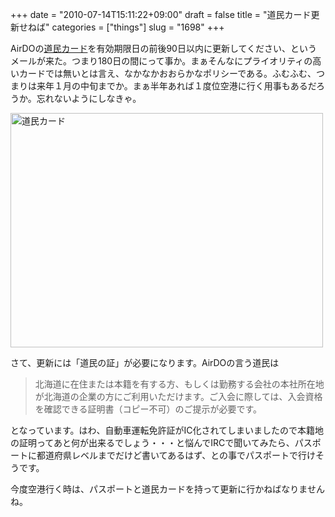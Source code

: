 +++
date = "2010-07-14T15:11:22+09:00"
draft = false
title = "道民カード更新せねば"
categories = ["things"]
slug = "1698"
+++

AirDOの<a href="http://www.airdo.jp/fare/list/doumin_card.html">道民カード</a>を有効期限日の前後90日以内に更新してください、というメールが来た。つまり180日の間にって事か。まぁそんなにプライオリティの高いカードでは無いとは言え、なかなかおおらかなポリシーである。ふむふむ、つまりは来年１月の中旬までか。まぁ半年あれば１度位空港に行く用事もあるだろうか。忘れないようにしなきゃ。

<a href="https://www.flickr.com/photos/keruru/4792714174/" title="道民カード by けるる, on Flickr"><img src="https://farm5.static.flickr.com/4139/4792714174_ca080a76e9.jpg" width="500" height="375" alt="道民カード" /></a>

さて、更新には「道民の証」が必要になります。AirDOの言う道民は
<blockquote>
北海道に在住または本籍を有する方、もしくは勤務する会社の本社所在地が北海道の企業の方にご利用いただけます。ご入会に際しては、入会資格を確認できる証明書（コピー不可）のご提示が必要です。
</blockquote>

となっています。はわ、自動車運転免許証がIC化されてしまいましたので本籍地の証明ってあと何が出来るでしょう・・・と悩んでIRCで聞いてみたら、パスポートに都道府県レベルまでだけど書いてあるはず、との事でパスポートで行けそうです。

今度空港行く時は、パスポートと道民カードを持って更新に行かねばなりませんね。

